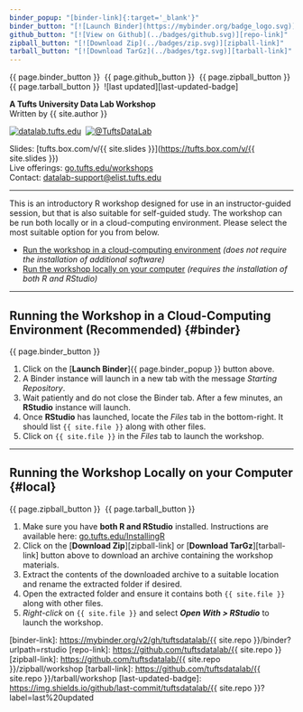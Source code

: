 ```yaml
---
binder_popup: "[binder-link]{:target='_blank'}"
binder_button: "[![Launch Binder](https://mybinder.org/badge_logo.svg)][binder-link]{:target='_blank'}"
github_button: "[![View on Github](../badges/github.svg)][repo-link]"
zipball_button: "[![Download Zip](../badges/zip.svg)][zipball-link]"
tarball_button: "[![Download TarGz](../badges/tgz.svg)][tarball-link]"
---
```


{{ page.binder_button }}&nbsp;
{{ page.github_button }}&nbsp;
{{ page.zipball_button }}&nbsp;
{{ page.tarball_button }}&nbsp;
![last updated][last-updated-badge]

**A Tufts University Data Lab Workshop**\
Written by {{ site.author }}

[![datalab.tufts.edu](../badges/datalab.svg)](https://sites.tufts.edu/datalab)&nbsp;
[![@TuftsDataLab](../badges/twitter.svg)](https://twitter.com/intent/follow?screen_name=tuftsdatalab)

Slides: [tufts.box.com/v/{{ site.slides }}](https://tufts.box.com/v/{{ site.slides }})\
Live offerings: [go.tufts.edu/workshops](https://go.tufts.edu/workshops)\
Contact: <datalab-support@elist.tufts.edu>

---

<!-- begin editable area -->

This is an introductory R workshop designed for use in an instructor-guided session, but that is also suitable for self-guided study. The workshop can be run both locally or in a cloud-computing environment. Please select the most suitable option for you from below.

- [Run the workshop in a cloud-computing environment](#binder) *(does not require the installation of additional software)*
- [Run the workshop locally on your computer](#local) *(requires the installation of both R and RStudio)*

---
## Running the Workshop in a Cloud-Computing Environment (Recommended) {#binder}

{{ page.binder_button }}

1. Click on the [**Launch Binder**]{{ page.binder_popup }} button above.
2. A Binder instance will launch in a new tab with the message *Starting Repository*.
3. Wait patiently and do not close the Binder tab. After a few minutes, an **RStudio** instance will launch.
4. Once **RStudio** has launched, locate the *Files* tab in the bottom-right. It should list `{{ site.file }}` along with other files.
5. Click on `{{ site.file }}` in the *Files* tab to launch the workshop.

---
## Running the Workshop Locally on your Computer {#local}

{{ page.zipball_button }}&nbsp;
{{ page.tarball_button }}

1. Make sure you have **both R and RStudio** installed. Instructions are available here: [go.tufts.edu/InstallingR](https://go.tufts.edu/InstallingR)
2. Click on the [**Download Zip**][zipball-link] or [**Download TarGz**][tarball-link] button above to download an archive containing the workshop materials.
3. Extract the contents of the downloaded archive to a suitable location and rename the extracted folder if desired.
4. Open the extracted folder and ensure it contains both `{{ site.file }}` along with other files.
5. *Right-click* on `{{ site.file }}` and select ***Open With > RStudio*** to launch the workshop.

<!-- end editable area -->

[binder-link]: https://mybinder.org/v2/gh/tuftsdatalab/{{ site.repo }}/binder?urlpath=rstudio
[repo-link]: https://github.com/tuftsdatalab/{{ site.repo }}
[zipball-link]: https://github.com/tuftsdatalab/{{ site.repo }}/zipball/workshop
[tarball-link]: https://github.com/tuftsdatalab/{{ site.repo }}/tarball/workshop
[last-updated-badge]: https://img.shields.io/github/last-commit/tuftsdatalab/{{ site.repo }}?label=last%20updated
